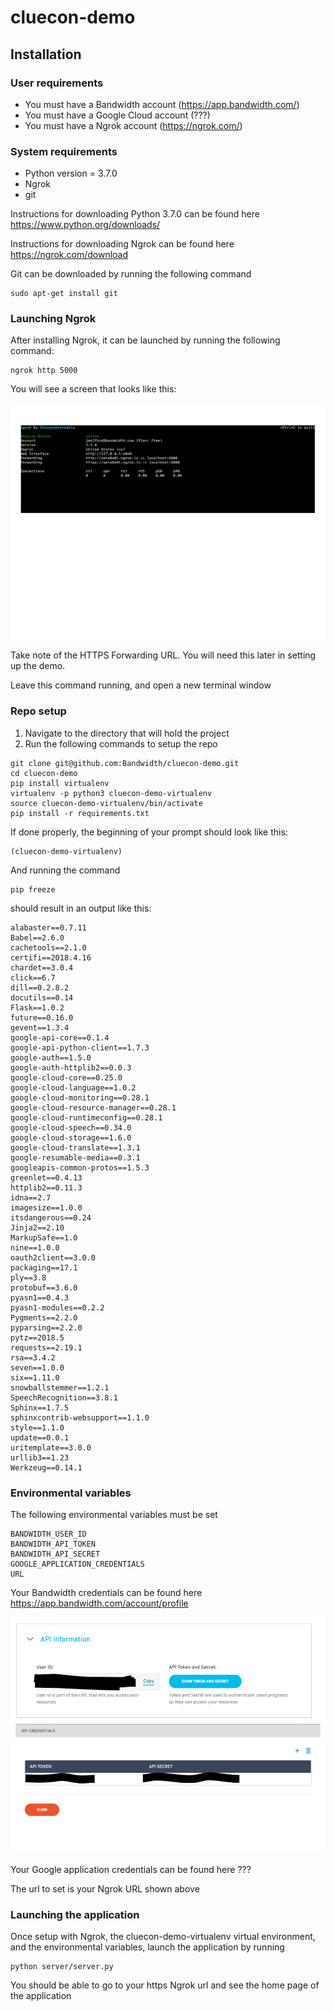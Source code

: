# cluecon-demo

## Installation

### User requirements
* You must have a Bandwidth account (https://app.bandwidth.com/)
* You must have a Google Cloud account (???)
* You must have a Ngrok account (https://ngrok.com/)

### System requirements
* Python version = 3.7.0
* Ngrok
* git

Instructions for downloading Python 3.7.0 can be found here https://www.python.org/downloads/

Instructions for downloading Ngrok can be found here https://ngrok.com/download

Git can be downloaded by running the following command
```
sudo apt-get install git
```

### Launching Ngrok
After installing Ngrok, it can be launched by running the following command:
```
ngrok http 5000
```

You will see a screen that looks like this:

![alt text](images/ngrok_url_example.png)

Take note of the HTTPS Forwarding URL. You will need this later in setting up the demo.

Leave this command running, and open a new terminal window

### Repo setup

1. Navigate to the directory that will hold the project
2. Run the following commands to setup the repo
```
git clone git@github.com:Bandwidth/cluecon-demo.git
cd cluecon-demo
pip install virtualenv
virtualenv -p python3 cluecon-demo-virtualenv
source cluecon-demo-virtualenv/bin/activate
pip install -r requirements.txt
```

If done properly, the beginning of your prompt should look like this:
```
(cluecon-demo-virtualenv)
```

And running the command
```
pip freeze
```
should result in an output like this:
```
alabaster==0.7.11
Babel==2.6.0
cachetools==2.1.0
certifi==2018.4.16
chardet==3.0.4
click==6.7
dill==0.2.8.2
docutils==0.14
Flask==1.0.2
future==0.16.0
gevent==1.3.4
google-api-core==0.1.4
google-api-python-client==1.7.3
google-auth==1.5.0
google-auth-httplib2==0.0.3
google-cloud-core==0.25.0
google-cloud-language==1.0.2
google-cloud-monitoring==0.28.1
google-cloud-resource-manager==0.28.1
google-cloud-runtimeconfig==0.28.1
google-cloud-speech==0.34.0
google-cloud-storage==1.6.0
google-cloud-translate==1.3.1
google-resumable-media==0.3.1
googleapis-common-protos==1.5.3
greenlet==0.4.13
httplib2==0.11.3
idna==2.7
imagesize==1.0.0
itsdangerous==0.24
Jinja2==2.10
MarkupSafe==1.0
nine==1.0.0
oauth2client==3.0.0
packaging==17.1
ply==3.8
protobuf==3.6.0
pyasn1==0.4.3
pyasn1-modules==0.2.2
Pygments==2.2.0
pyparsing==2.2.0
pytz==2018.5
requests==2.19.1
rsa==3.4.2
seven==1.0.0
six==1.11.0
snowballstemmer==1.2.1
SpeechRecognition==3.8.1
Sphinx==1.7.5
sphinxcontrib-websupport==1.1.0
style==1.1.0
update==0.0.1
uritemplate==3.0.0
urllib3==1.23
Werkzeug==0.14.1
```

### Environmental variables

The following environmental variables must be set

```
BANDWIDTH_USER_ID
BANDWIDTH_API_TOKEN
BANDWIDTH_API_SECRET 
GOOGLE_APPLICATION_CREDENTIALS
URL
```

Your Bandwidth credentials can be found here https://app.bandwidth.com/account/profile

![alt text](images/bandwidth_credentials.png)

Your Google application credentials can be found here ???
<images showing how to download the file>

The url to set is your Ngrok URL shown above

### Launching the application
Once setup with Ngrok, the cluecon-demo-virtualenv virtual environment, and the environmental variables, launch the application by running
```
python server/server.py
```

You should be able to go to your https Ngrok url and see the home page of the application
